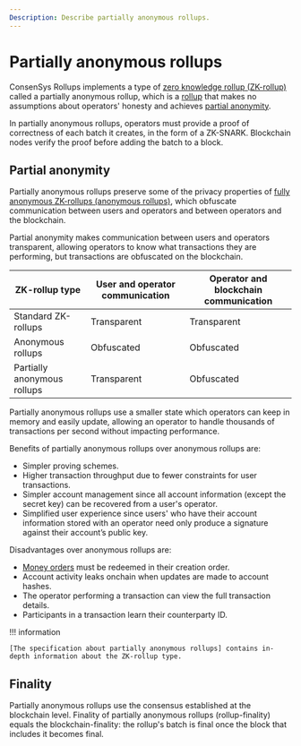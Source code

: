 ```yaml
---
Description: Describe partially anonymous rollups.
---
```


# Partially anonymous rollups

ConsenSys Rollups implements a type of [zero knowledge rollup (ZK-rollup)] called a partially anonymous rollup, which
is a [rollup](Overview.md) that makes no assumptions about operators' honesty and achieves [partial anonymity](#partial-anonymity).

In partially anonymous rollups, operators must provide a proof of correctness of each batch it creates, in the form of a ZK-SNARK.
Blockchain nodes verify the proof before adding the batch to a block.

## Partial anonymity

Partially anonymous rollups preserve some of the privacy properties of [fully anonymous ZK-rollups (anonymous rollups)],
which obfuscate communication between users and operators and between operators and the blockchain.

Partial anonymity makes communication between users and operators transparent, allowing operators to know what
transactions they are performing, but transactions are obfuscated on the blockchain.

| ZK-rollup type              | User and operator communication | Operator and blockchain communication |
|-----------------------------|---------------------------------|---------------------------------------|
| Standard ZK-rollups         | Transparent                     | Transparent                           |
| Anonymous rollups           | Obfuscated                      | Obfuscated                            |
| Partially anonymous rollups | Transparent                     | Obfuscated                            |

Partially anonymous rollups use a smaller state which operators can keep in memory and easily update, allowing an
operator to handle thousands of transactions per second without impacting performance.

Benefits of partially anonymous rollups over anonymous rollups are:

* Simpler proving schemes.
* Higher transaction throughput due to fewer constraints for user transactions.
* Simpler account management since all account information (except the secret key) can be recovered from a user's operator.
* Simplified user experience since users' who have their account information stored with an operator need only produce a
  signature against their account’s public key.

Disadvantages over anonymous rollups are:

* [Money orders](../Money-Order.md) must be redeemed in their creation order.
* Account activity leaks onchain when updates are made to account hashes.
* The operator performing a transaction can view the full transaction details.
* Participants in a transaction learn their counterparty ID.

!!! information

    [The specification about partially anonymous rollups] contains in-depth information about the ZK-rollup type.

## Finality

Partially anonymous rollups use the consensus established at the blockchain level.
Finality of partially anonymous rollups (rollup-finality) equals the blockchain-finality: the rollup's batch is final
once the block that includes it becomes final.

[zero knowledge rollup (ZK-rollup)]: https://ethresear.ch/t/on-chain-scaling-to-potentially-500-tx-sec-through-mass-tx-validation/3477
[fully anonymous ZK-rollups (anonymous rollups)]: https://ethresear.ch/t/account-based-anonymous-rollup/6657
[The specification about partially anonymous rollups]: ../../Assets/partially_anonymous_rollups_with_encryption-v1.4-June.pdf
